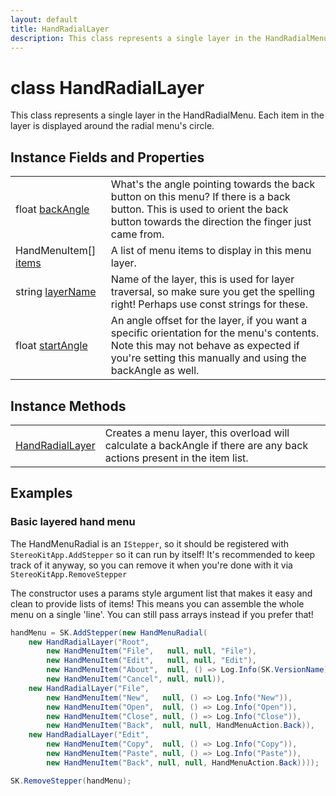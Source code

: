 ```yaml
---
layout: default
title: HandRadialLayer
description: This class represents a single layer in the HandRadialMenu. Each item in the layer is displayed around the radial menu's circle.
---
```

# class HandRadialLayer

This class represents a single layer in the HandRadialMenu.
Each item in the layer is displayed around the radial menu's circle.


## Instance Fields and Properties

|  |  |
|--|--|
|float [backAngle]({{site.url}}/Pages/Reference/HandRadialLayer/backAngle.html)|What's the angle pointing towards the back button on this menu? If there is a back button. This is used to orient the back button towards the direction the finger just came from.|
|HandMenuItem[] [items]({{site.url}}/Pages/Reference/HandRadialLayer/items.html)|A list of menu items to display in this menu layer.|
|string [layerName]({{site.url}}/Pages/Reference/HandRadialLayer/layerName.html)|Name of the layer, this is used for layer traversal, so make sure you get the spelling right! Perhaps use const strings for these.|
|float [startAngle]({{site.url}}/Pages/Reference/HandRadialLayer/startAngle.html)|An angle offset for the layer, if you want a specific orientation for the menu's contents. Note this may not behave as expected if you're setting this manually and using the backAngle as well.|


## Instance Methods

|  |  |
|--|--|
|[HandRadialLayer]({{site.url}}/Pages/Reference/HandRadialLayer/HandRadialLayer.html)|Creates a menu layer, this overload will calculate a backAngle if there are any back actions present in the item list.|




## Examples

### Basic layered hand menu

The HandMenuRadial is an `IStepper`, so it should be registered with
`StereoKitApp.AddStepper` so it can run by itself! It's recommended to
keep track of it anyway, so you can remove it when you're done with it
via `StereoKitApp.RemoveStepper`

The constructor uses a params style argument list that makes it easy and
clean to provide lists of items! This means you can assemble the whole
menu on a single 'line'. You can still pass arrays instead if you prefer
that!
```csharp
handMenu = SK.AddStepper(new HandMenuRadial(
	new HandRadialLayer("Root",
		new HandMenuItem("File",   null, null, "File"),
		new HandMenuItem("Edit",   null, null, "Edit"),
		new HandMenuItem("About",  null, () => Log.Info(SK.VersionName)),
		new HandMenuItem("Cancel", null, null)),
	new HandRadialLayer("File", 
		new HandMenuItem("New",   null, () => Log.Info("New")),
		new HandMenuItem("Open",  null, () => Log.Info("Open")),
		new HandMenuItem("Close", null, () => Log.Info("Close")),
		new HandMenuItem("Back",  null, null, HandMenuAction.Back)),
	new HandRadialLayer("Edit",
		new HandMenuItem("Copy",  null, () => Log.Info("Copy")),
		new HandMenuItem("Paste", null, () => Log.Info("Paste")),
		new HandMenuItem("Back", null, null, HandMenuAction.Back))));
```

```csharp
SK.RemoveStepper(handMenu); 
```

